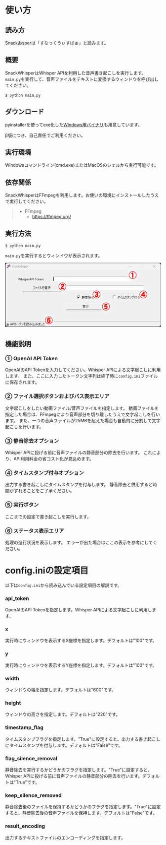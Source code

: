 # 使い方

## 読み方
Snackゐsperは「すなっくうぃすぱぁ」と読みます。

## 概要
SnackWhisperはWhisper APIを利用した音声書き起こしを実行します。
`main.py`を実行して、音声ファイルをテキストに変換するウィンドウを呼び出してください。

    $ python main.py

## ダウンロード
pyinstallerを使ってexe化した[Windows用バイナリ](https://github.com/monosus/snackwhisper/tree/main/dist)も用意しています。

β版につき、自己責任でご利用ください。


## 実行環境
Windowsコマンドライン(cmd.exe)またはMacOSのシェルから実行可能です。

## 依存関係
SnackWhisperはFFmpegを利用します。お使いの環境にインストールしたうえで実行してください。

> - FFmpeg
>     - https://ffmpeg.org/

## 実行方法

    $ python main.py

`main.py`を実行するとウィンドウが表示されます。

![メイン画面](img/main_window_numbers.png)

## 機能説明
### ① OpenAI API Token

OpenAIのAPI Tokenを入力してください。Whisper APIによる文字起こしに利用します。
また、ここに入力したトークン文字列は終了時に`config.ini`ファイルに保存されます。

### ② ファイル選択ボタンおよびパス表示エリア

文字起こしをしたい動画ファイル/音声ファイルを指定します。
動画ファイルを指定した場合は、FFmpegにより音声部分を切り離したうえで文字起こしを行います。
また、一つの音声ファイルが25MBを超えた場合も自動的に分割して文字起こしを行います。

### ③ 静音除去オプション

Whisper APIに投げる前に音声ファイルの静音部分の除去を行います。
これにより、API利用料金の省コスト化が見込めます。

### ④ タイムスタンプ付与オプション

出力する書き起こしにタイムスタンプを付与します。
静音除去と併用すると時間がずれることをご了承ください。


### ⑤ 実行ボタン

ここまでの設定で書き起こしを実行します。


### ⑥ ステータス表示エリア

処理の進行状況を表示します。
エラーが出た場合はここの表示を参考にしてください。



# config.iniの設定項目

以下は`config.ini`から読み込んでいる設定項目の解説です。


### api_token
OpenAIのAPI Tokenを指定します。Whisper APIによる文字起こしに利用します。


### x
実行時にウィンドウを表示するX座標を指定します。デフォルトは"100"です。

### y
実行時にウィンドウを表示するY座標を指定します。デフォルトは"100"です。

### width
ウィンドウの幅を指定します。デフォルトは"600"です。

### height
ウィンドウの高さを指定します。デフォルトは"220"です。

### timestamp_flag
タイムスタンプフラグを指定します。"True"に設定すると、出力する書き起こしにタイムスタンプを付与します。デフォルトは"False"です。

### flag_silence_removal
静音除去を実行するかどうかのフラグを指定します。"True"に設定すると、Whisper APIに投げる前に音声ファイルの静音部分の除去を行います。デフォルトは"True"です。

### keep_silence_removed
静音除去後のファイルを保持するかどうかのフラグを指定します。"True"に設定すると、静音除去後の音声ファイルを保持します。デフォルトは"False"です。

### result_encoding
出力するテキストファイルのエンコーディングを指定します。

